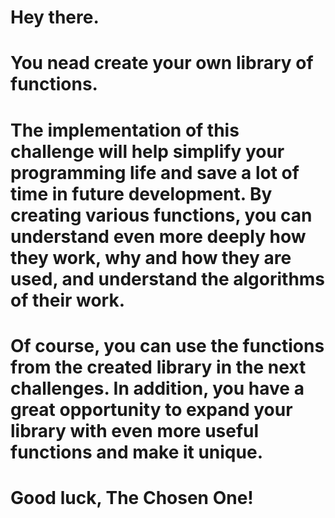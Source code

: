 # Hey there.
#
# You nead create your own library of functions.
#
# The implementation of this challenge will help simplify your programming life and save a lot of time in future development. By creating various functions, you can understand even more deeply how they work, why and how they are used, and understand the algorithms of their work.
#
# Of course, you can use the functions from the created library in the next challenges. In addition, you have a great opportunity to expand your library with even more useful functions and make it unique.
#
# Good luck, The Chosen One!
